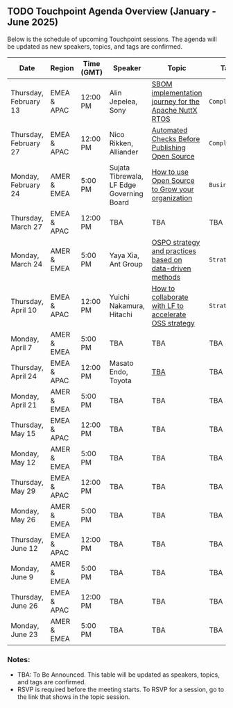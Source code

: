 ## TODO Touchpoint Agenda Overview (January - June 2025)

Below is the schedule of upcoming Touchpoint sessions. The agenda will be updated as new speakers, topics, and tags are confirmed.

| **Date**             | **Region**       | **Time (GMT)** | **Speaker** | **Topic**                              | **Tag**   |
|-----------------------|------------------|----------------|-------------|----------------------------------------|-----------|
| Thursday, February 13 | EMEA & APAC      | 12:00 PM       | Alin Jepelea, Sony | [SBOM implementation journey for the Apache NuttX RTOS](./Feb-13.md) | `Compliance` |
| Thursday, February 27 | EMEA & APAC      | 12:00 PM       | Nico Rikken, Alliander | [Automated Checks Before Publishing Open Source](./Feb-27.md)    | `Compliance`  |
| Monday, February 24   | AMER & EMEA      | 5:00 PM        | Sujata Tibrewala, LF Edge Governing Board | [How to use Open Source to Grow your organization](./Feb-24.md) | `Business` |
| Thursday, March 27    | EMEA & APAC      | 12:00 PM       | TBA         | TBA                                    | TBA       |
| Monday, March 24      | AMER & EMEA      | 5:00 PM        | Yaya Xia, Ant Group | [OSPO strategy and practices based on data-driven methods](./Mar-24.md)| `Strategy`|
| Thursday, April 10    | EMEA & APAC      | 12:00 PM       | Yuichi Nakamura, Hitachi| [How to collaborate with LF to accelerate OSS strategy](./Apr-10.md)| `Strategy`|
| Monday, April 7       | AMER & EMEA      | 5:00 PM        | TBA         | TBA                                    | TBA       |
| Thursday, April 24    | EMEA & APAC      | 12:00 PM       | Masato Endo, Toyota | [TBA]()                                    | TBA       |
| Monday, April 21      | AMER & EMEA      | 5:00 PM        | TBA         | TBA                                    | TBA       |
| Thursday, May 15      | EMEA & APAC      | 12:00 PM       | TBA         | TBA                                    | TBA       |
| Monday, May 12        | AMER & EMEA      | 5:00 PM        | TBA         | TBA                                    | TBA       |
| Thursday, May 29      | EMEA & APAC      | 12:00 PM       | TBA         | TBA                                    | TBA       |
| Monday, May 26        | AMER & EMEA      | 5:00 PM        | TBA         | TBA                                    | TBA       |
| Thursday, June 12     | EMEA & APAC      | 12:00 PM       | TBA         | TBA                                    | TBA       |
| Monday, June 9        | AMER & EMEA      | 5:00 PM        | TBA         | TBA                                    | TBA       |
| Thursday, June 26     | EMEA & APAC      | 12:00 PM       | TBA         | TBA                                    | TBA       |
| Monday, June 23       | AMER & EMEA      | 5:00 PM        | TBA         | TBA                                    | TBA       |

### Notes:
- TBA: To Be Announced. This table will be updated as speakers, topics, and tags are confirmed.
- RSVP is required before the meeting starts. To RSVP for a session, go to the link that shows in the topic session.
